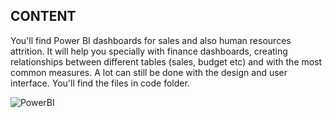 ## CONTENT

You'll find Power BI dashboards for sales and also human resources attrition. It will help you specially with finance dashboards, creating relationships between different tables (sales, budget etc) and with the most common measures. A lot can still be done with the design and user interface. You'll find the files in code folder.

![PowerBI]([https://github.com/rubenfm77/Netflix_SQL/blob/main/logo.png](https://github.com/rubenfm77/POWER-BI/blob/main/PBI.png))
